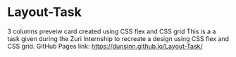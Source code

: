 # Layout-Task
3 columns preveiw card created using CSS flex and CSS grid
This is a a task given during the Zuri Internship to recreate a design using CSS flex and CSS grid.
GitHub Pages link: https://dunsinn.github.io/Layout-Task/
